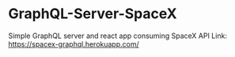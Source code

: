 # GraphQL-Server-SpaceX
Simple GraphQL server and react app consuming SpaceX API
Link: https://spacex-graphql.herokuapp.com/
